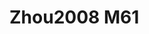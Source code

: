 # Zhou2008 M61
<a name="material" />
<script type="application/ld+json">

  {
    "@context": "https://schema.org/",
    "@type": "ChemicalSubstance",
    "http://purl.org/dc/terms/conformsTo":
      {
        "@type": "CreativeWork",
        "@id": "https://bioschemas.org/profiles/ChemicalSubstance/0.4-RELEASE/"
      },
    "@id": "https://egonw.github.io/nanowiki/nanowiki273.html#material",
    "name": "Zhou2008 M61",
    "sameAs: "http://127.0.0.1/mediawiki/index.php/Special:URIResolver/Zhou2008_M61"
  }
</script>

